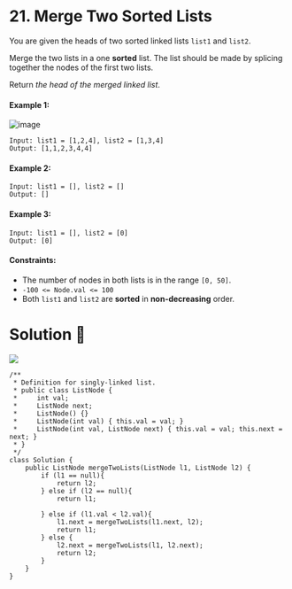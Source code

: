# 21. Merge Two Sorted Lists
You are given the heads of two sorted linked lists ```list1``` and ```list2```.

Merge the two lists in a one **sorted** list. The list should be made by splicing together the nodes of the first two lists.

Return *the head of the merged linked list*.


#### Example 1:
![image](https://user-images.githubusercontent.com/74788199/174696631-c635d049-57c5-461a-a13f-c57743b0eacf.png)
 
```
Input: list1 = [1,2,4], list2 = [1,3,4]
Output: [1,1,2,3,4,4]
```
#### Example 2:
```
Input: list1 = [], list2 = []
Output: []
```
#### Example 3:
```
Input: list1 = [], list2 = [0]
Output: [0]
```

#### Constraints:

- The number of nodes in both lists is in the range ```[0, 50]```.
- ```-100 <= Node.val <= 100```
- Both ```list1``` and ```list2``` are **sorted** in **non-decreasing** order.

# Solution :dart:
![](https://img.shields.io/badge/language-Java-green.svg)

```
/**
 * Definition for singly-linked list.
 * public class ListNode {
 *     int val;
 *     ListNode next;
 *     ListNode() {}
 *     ListNode(int val) { this.val = val; }
 *     ListNode(int val, ListNode next) { this.val = val; this.next = next; }
 * }
 */
class Solution {
    public ListNode mergeTwoLists(ListNode l1, ListNode l2) {
        if (l1 == null){
            return l2;
        } else if (l2 == null){
            return l1;
            
        } else if (l1.val < l2.val){
            l1.next = mergeTwoLists(l1.next, l2);
            return l1;
        } else {
            l2.next = mergeTwoLists(l1, l2.next);
            return l2;
        }  
    }
}
```
